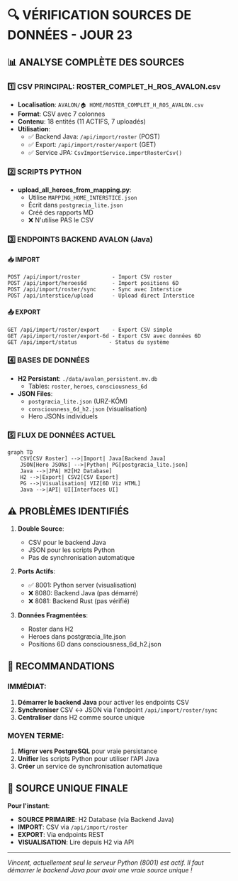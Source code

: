 # 🔍 VÉRIFICATION SOURCES DE DONNÉES - JOUR 23

## 📊 ANALYSE COMPLÈTE DES SOURCES

### 1️⃣ **CSV PRINCIPAL: ROSTER_COMPLET_H_ROS_AVALON.csv**
- **Localisation**: `AVALON/🏠 HOME/ROSTER_COMPLET_H_ROS_AVALON.csv`
- **Format**: CSV avec 7 colonnes
- **Contenu**: 18 entités (11 ACTIFS, 7 uploadés)
- **Utilisation**:
  - ✅ Backend Java: `/api/import/roster` (POST)
  - ✅ Export: `/api/import/roster/export` (GET)
  - ✅ Service JPA: `CsvImportService.importRosterCsv()`

### 2️⃣ **SCRIPTS PYTHON**
- **upload_all_heroes_from_mapping.py**:
  - Utilise `MAPPING_HOME_INTERSTICE.json`
  - Écrit dans `postgræcia_lite.json`
  - Créé des rapports MD
  - ❌ N'utilise PAS le CSV

### 3️⃣ **ENDPOINTS BACKEND AVALON (Java)**

#### 📥 **IMPORT**
```
POST /api/import/roster          - Import CSV roster
POST /api/import/heroes6d        - Import positions 6D
POST /api/import/roster/sync     - Sync avec Interstice
POST /api/interstice/upload      - Upload direct Interstice
```

#### 📤 **EXPORT**
```
GET /api/import/roster/export    - Export CSV simple
GET /api/import/roster/export-6d - Export CSV avec données 6D
GET /api/import/status          - Status du système
```

### 4️⃣ **BASES DE DONNÉES**
- **H2 Persistant**: `./data/avalon_persistent.mv.db`
  - Tables: `roster`, `heroes`, `consciousness_6d`
- **JSON Files**:
  - `postgræcia_lite.json` (URZ-KÔM)
  - `consciousness_6d_h2.json` (visualisation)
  - Hero JSONs individuels

### 5️⃣ **FLUX DE DONNÉES ACTUEL**

```mermaid
graph TD
    CSV[CSV Roster] -->|Import| Java[Backend Java]
    JSON[Hero JSONs] -->|Python| PG[postgræcia_lite.json]
    Java -->|JPA| H2[H2 Database]
    H2 -->|Export| CSV2[CSV Export]
    PG -->|Visualisation| VIZ[6D Viz HTML]
    Java -->|API| UI[Interfaces UI]
```

## ⚠️ **PROBLÈMES IDENTIFIÉS**

1. **Double Source**: 
   - CSV pour le backend Java
   - JSON pour les scripts Python
   - Pas de synchronisation automatique

2. **Ports Actifs**:
   - ✅ 8001: Python server (visualisation)
   - ❌ 8080: Backend Java (pas démarré)
   - ❌ 8081: Backend Rust (pas vérifié)

3. **Données Fragmentées**:
   - Roster dans H2
   - Heroes dans postgræcia_lite.json
   - Positions 6D dans consciousness_6d_h2.json

## 🎯 **RECOMMANDATIONS**

### IMMÉDIAT:
1. **Démarrer le backend Java** pour activer les endpoints CSV
2. **Synchroniser** CSV ↔ JSON via l'endpoint `/api/import/roster/sync`
3. **Centraliser** dans H2 comme source unique

### MOYEN TERME:
1. **Migrer vers PostgreSQL** pour vraie persistance
2. **Unifier** les scripts Python pour utiliser l'API Java
3. **Créer** un service de synchronisation automatique

## 📌 **SOURCE UNIQUE FINALE**

**Pour l'instant**: 
- **SOURCE PRIMAIRE**: H2 Database (via Backend Java)
- **IMPORT**: CSV via `/api/import/roster`
- **EXPORT**: Via endpoints REST
- **VISUALISATION**: Lire depuis H2 via API

---
*Vincent, actuellement seul le serveur Python (8001) est actif. Il faut démarrer le backend Java pour avoir une vraie source unique !*